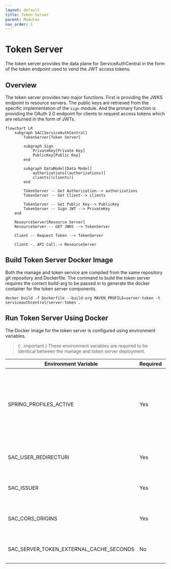 ```yaml
---
layout: default
title: Token Server
parent: Modules
nav_order: 1
---
```


# Token Server

The token server provides the data plane for ServiceAuthCentral in the form of the token endpoint used to vend the JWT access tokens.

## Overview

The token server provides two major functions. First is providing the JWKS endpoint to resource servers. The public keys are retrieved from the specific implementation of the `sign` module. And the primary function is providing the OAuth 2.0 endpoint for clients to request access tokens which are returned in the form of JWTs.

```mermaid
flowchart LR
    subgraph SAC[ServiceAuthCentral]
        TokenServer[Token Server]

        subgraph Sign
            PrivateKey[Private Key]
            PublicKey[Public Key]
        end

        subgraph DataModel[Data Model]
            authorizations[(authorizations)]
            clients[(clients)]
        end

        TokenServer -- Get Authorization--> authorizations
        TokenServer -- Get Client--> clients

        TokenServer -- Get Public Key--> PublicKey
        TokenServer -- Sign JWT --> PrivateKey
    end

    ResourceServer[Resource Server]
    ResourceServer -- GET JWKS --> TokenServer

    Client -- Request Token --> TokenServer

    Client -. API Call.-> ResourceServer
```

## Build Token Server Docker Image

Both the manage and token service are compiled from the same repository git repository and Dockerfile. The command to build the token server requires the correct build-arg to be passed in to generate the docker container for the token server components.

```
docker build -f Dockerfile --build-arg MAVEN_PROFILE=server-token -t serviceauthcentral/server-token .
```

## Run Token Server Using Docker

The Docker image for the token server is configured using environment variables.

> {: .important }
> These environment variables are required to be identical between the manage and token server deployment.

| Environment Variable                    | Required | Description                                                                                                                                                                                                             |
| --------------------------------------- | -------- | ----------------------------------------------------------------------------------------------------------------------------------------------------------------------------------------------------------------------- |
| SPRING_PROFILES_ACTIVE                  | Yes      | A corresponding profile must be selected for each of [Data Model]({{ site.baseurl }}{% link modules/datamodel.md %}) and [Sign]({{ site.baseurl }}{% link modules/sign.md %}). These are set as a comma separated list. |
| SAC_USER_REDIRECTURI                    | Yes      | The redirect URI for serviceauthcentralweb; multiple values can be specified separated by commas                                                                                                                        |
| SAC_ISSUER                              | Yes      | The JWT issuer url. Typically the domain name of the token server.                                                                                                                                                      |
| SAC_CORS_ORIGINS                        | Yes      | CORS origins for web based logins. This is the domain name ServiceAuthCentral Web is deployed to.                                                                                                                       |
| SAC_SERVER_TOKEN_EXTERNAL_CACHE_SECONDS | No | Number of seconds external JWKS is cached. Default is 3600 seconds.                                                                                                                                                           |
